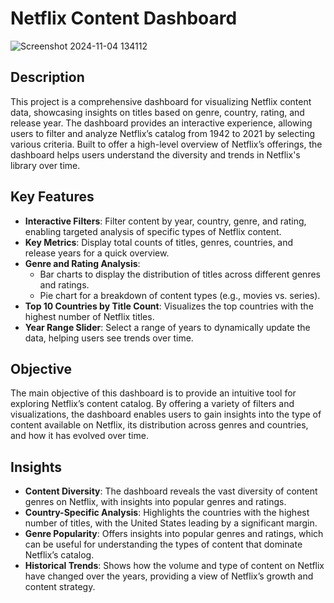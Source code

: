 # Netflix Content Dashboard

![Screenshot 2024-11-04 134112](https://github.com/user-attachments/assets/90b4a1fd-ba35-44c4-8156-0c3d9628598f)

## Description
This project is a comprehensive dashboard for visualizing Netflix content data, showcasing insights on titles based on genre, country, rating, and release year. The dashboard provides an interactive experience, allowing users to filter and analyze Netflix’s catalog from 1942 to 2021 by selecting various criteria. Built to offer a high-level overview of Netflix’s offerings, the dashboard helps users understand the diversity and trends in Netflix's library over time.

## Key Features
- **Interactive Filters**: Filter content by year, country, genre, and rating, enabling targeted analysis of specific types of Netflix content.
- **Key Metrics**: Display total counts of titles, genres, countries, and release years for a quick overview.
- **Genre and Rating Analysis**:
  - Bar charts to display the distribution of titles across different genres and ratings.
  - Pie chart for a breakdown of content types (e.g., movies vs. series).
- **Top 10 Countries by Title Count**: Visualizes the top countries with the highest number of Netflix titles.
- **Year Range Slider**: Select a range of years to dynamically update the data, helping users see trends over time.

## Objective
The main objective of this dashboard is to provide an intuitive tool for exploring Netflix’s content catalog. By offering a variety of filters and visualizations, the dashboard enables users to gain insights into the type of content available on Netflix, its distribution across genres and countries, and how it has evolved over time.

## Insights
- **Content Diversity**: The dashboard reveals the vast diversity of content genres on Netflix, with insights into popular genres and ratings.
- **Country-Specific Analysis**: Highlights the countries with the highest number of titles, with the United States leading by a significant margin.
- **Genre Popularity**: Offers insights into popular genres and ratings, which can be useful for understanding the types of content that dominate Netflix’s catalog.
- **Historical Trends**: Shows how the volume and type of content on Netflix have changed over the years, providing a view of Netflix’s growth and content strategy.
